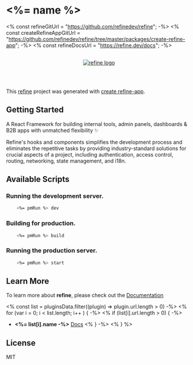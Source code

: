 # <%= name %>
<% const refineGitUrl = "https://github.com/refinedev/refine"; -%>
<% const createRefineAppGitUrl = "https://github.com/refinedev/refine/tree/master/packages/create-refine-app"; -%>
<% const refineDocsUrl = "https://refine.dev/docs"; -%>

<div align="center" style="margin: 30px;">
    <a href="https://refine.dev">
    <img alt="refine logo" src="https://refine.ams3.cdn.digitaloceanspaces.com/readme/refine-readme-banner.png">
    </a>
</div>
<br/>

This [refine](<%- refineGitUrl %>) project was generated with [create refine-app](<%- createRefineAppGitUrl %>).

## Getting Started

A React Framework for building internal tools, admin panels, dashboards & B2B apps with unmatched flexibility ✨

Refine's hooks and components simplifies the development process and eliminates the repetitive tasks by providing industry-standard solutions for crucial aspects of a project, including authentication, access control, routing, networking, state management, and i18n.


## Available Scripts

### Running the development server.

```bash
    <%= pmRun %> dev
```

### Building for production.

```bash
    <%= pmRun %> build
```

### Running the production server.

```bash
    <%= pmRun %> start
```

## Learn More

To learn more about **refine**, please check out the [Documentation](<%- refineDocsUrl %>)

<% const list = pluginsData.filter((plugin) => plugin.url.length > 0) -%>
<% for (var i = 0; i < list.length; i++ ) { -%>
<% if (list[i].url.length > 0) { -%>
- **<%= list[i].name -%>** [Docs](<%- list[i].url %>)
<% } -%>
<% } %>

## License

MIT
